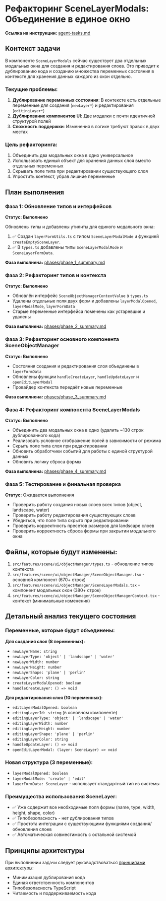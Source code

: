 # Рефакторинг SceneLayerModals: Объединение в единое окно

**Ссылка на инструкции:** [agent-tasks.md](../../docs/development/workflows/agent-tasks.md)

## Контекст задачи

В компоненте `SceneLayerModals` сейчас существует два отдельных модальных окна для создания и редактирования слоев. Это приводит к дублированию кода и созданию множества переменных состояния в контексте для хранения данных каждого из окон отдельно.

### Текущие проблемы:

1. **Дублирование переменных состояния**: В контексте есть отдельные переменные для создания (`newLayer*`) и редактирования (`editingLayer*`)
2. **Дублирование компонентов UI**: Две модалки с почти идентичной структурой полей
3. **Сложность поддержки**: Изменения в логике требуют правок в двух местах

### Цель рефакторинга:

1. Объединить два модальных окна в одно универсальное
2. Использовать единый объект для хранения данных слоя вместо отдельных переменных
3. Скрывать поле типа при редактировании существующего слоя
4. Упростить контекст, убрав лишние переменные

## План выполнения

### Фаза 1: Обновление типов и интерфейсов
**Статус: Выполнено**

Обновлены типы и добавлены утилиты для единого модального окна:
1. ✅ Создан `layerFormUtils.ts` с типом `SceneLayerModalMode` и функцией `createEmptySceneLayer`.
2. ✅ В `types.ts` добавлены типы `SceneLayerModalMode` и `SceneLayerFormData`.

**Фаза выполнена:** [phases/phase_1_summary.md](phases/phase_1_summary.md)

### Фаза 2: Рефакторинг типов и контекста
**Статус: Выполнено**

- Обновлён интерфейс `SceneObjectManagerContextValue` в `types.ts`
- Удалены отдельные поля двух форм и добавлены `layerModalOpened`, `layerModalMode`, `layerFormData`
- Старые переменные интерфейса помечены как устаревшие и удалены

**Фаза выполнена:** [phases/phase_2_summary.md](phases/phase_2_summary.md)

### Фаза 3: Рефакторинг основного компонента SceneObjectManager
**Статус: Выполнено**

- Состояния создания и редактирования слоя объединены в `layerFormData`
- Обновлены функции `handleCreateLayer`, `handleUpdateLayer` и `openEditLayerModal`
- Провайдер контекста передаёт новые переменные

**Фаза выполнена:** [phases/phase_3_summary.md](phases/phase_3_summary.md)

### Фаза 4: Рефакторинг компонента SceneLayerModals
**Статус: Выполнено**

- Объединить два модальных окна в одно (удалить ~130 строк дублированного кода)
- Реализовать условное отображение полей в зависимости от режима
- Скрыть поле типа слоя при редактировании
- Обновить обработчики событий для работы с единой структурой данных
- Обновить логику сброса формы

**Фаза выполнена:** [phases/phase_4_summary.md](phases/phase_4_summary.md)

### Фаза 5: Тестирование и финальная проверка
**Статус:** Ожидается выполнения

- Проверить работу создания новых слоев всех типов (object, landscape, water)
- Проверить работу редактирования существующих слоев
- Убедиться, что поле типа скрыто при редактировании
- Проверить корректность пресетов размеров для landscape слоев
- Проверить корректность сброса формы при закрытии модального окна

## Файлы, которые будут изменены:

1. `src/features/scene/ui/objectManager/types.ts` - обновление типов контекста
2. `src/features/scene/ui/objectManager/SceneObjectManager.tsx` - основной компонент (670+ строк)
3. `src/features/scene/ui/objectManager/SceneLayerModals.tsx` - компонент модальных окон (380+ строк)
4. `src/features/scene/ui/objectManager/SceneObjectManagerContext.tsx` - контекст (минимальные изменения)

## Детальный анализ текущего состояния

### Переменные, которые будут объединены:

**Для создания слоя (8 переменных):**
- `newLayerName: string`
- `newLayerType: 'object' | 'landscape' | 'water'`
- `newLayerWidth: number`
- `newLayerHeight: number`
- `newLayerShape: 'plane' | 'perlin'`
- `newLayerColor: string`
- `createLayerModalOpened: boolean`
- `handleCreateLayer: () => void`

**Для редактирования слоя (10 переменных):**
- `editLayerModalOpened: boolean`
- `editingLayerId: string` (в основном компоненте)
- `editingLayerType: 'object' | 'landscape' | 'water'`
- `editingLayerWidth: number`
- `editingLayerHeight: number`
- `editingLayerShape: 'plane' | 'perlin'`
- `editingLayerColor: string`
- `handleUpdateLayer: () => void`
- `openEditLayerModal: (layer: SceneLayer) => void`

### Новая структура (3 переменные):
- `layerModalOpened: boolean`
- `layerModalMode: 'create' | 'edit'`
- `layerFormData: SceneLayer` - использует стандартный тип из системы

### Преимущества использования SceneLayer:
- ✅ Уже содержит все необходимые поля формы (name, type, width, height, shape, color)
- ✅ Типобезопасность - нет дублирования типов
- ✅ Простота интеграции с существующими функциями создания/обновления слоев
- ✅ Автоматическая совместимость с остальной системой

## Принципы архитектуры

При выполнении задачи следует руководствоваться [принципами архитектуры](../../docs/architecture/design-principles.md):
- Минимизация дублирования кода
- Единая ответственность компонентов
- Типобезопасность TypeScript
- Читаемость и поддерживаемость кода